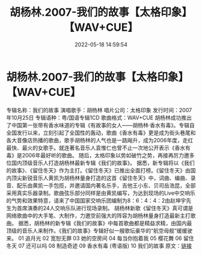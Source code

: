﻿---
title: 胡杨林.2007-我们的故事【太格印象】【WAV+CUE】
date: 2022-05-18 14:59:54
categories: WAV车载音乐、镜像
tags: 华语中文
---
# 胡杨林.2007-我们的故事【太格印象】【WAV+CUE】

专辑名称：我们的故事
演唱歌手：胡杨林
唱片公司：太格印象
发行时间：2007年10月25日
专辑语种：粤/国语专辑1CD
歌曲格式：WAV+CUE
胡杨林成功推出了中国第一张带有香水味道的专辑《有故事的女人——胡杨林·香水有毒》。专辑自全国发行以来，立刻引起了全国性的轰动，歌曲《香水有毒》更是成为街头巷尾和各大音像店热播的歌曲，歌手胡杨林的人气也是一路飚升，成为2006年度，走红最快、最火的女歌手。就连著名音乐人袁惟仁也曾不止一次地公开表示《香水有毒》是2006年最好听的歌曲。
随后，太格印象以势如破竹之势，再接再厉力邀多位国内顶级音乐人打造胡杨林最新专辑《我们的故事》。
据悉，新专辑将以《我们的故事》、《留住冬天》作为主打。《留住冬天》已推出全面打榜。《留住冬天》由国内顶尖新锐音乐人黄凯为胡杨林量身打造的这首《留住冬天》中，词曲、编曲、录音、配乐由黄凯一手包揽，并邀请国内著名乐手，吉他王小东、贝司岳浩昆，全部采用真实乐器录制。歌曲弦乐部分同样是由黄凯编写，为达到现场的Live中交响乐的气势和效果特意，请来了中国国家交响乐团编制为8：6：4：4：2由赵坤宇先生为首席演奏的24人交响乐队进行现场录制。
胡杨林新歌《留住冬天》真可谓是网络歌曲中的大手笔、大制作，力邀空前强大的阵容为胡杨林量身打造最新主打歌曲。
据悉，胡杨林的新专辑《我们的故事》中每首歌曲都是精益求精，由国内最顶级的音乐人来制作。《我们的故事》专辑好似一艘歌坛豪华的“航空母舰”缓缓驶来。
01 追月光
02 宽恕无罪
03 她的空房间
04 每当你抱着我
05 樱花舞
06 留住冬天
07 还可以吗
08 制造奇迹
09 香水有毒 (粤语版)
10 我们的故事
原文：[链接](https://blog.sina.com.cn/s/blog_1647c7e7601030xau.html)